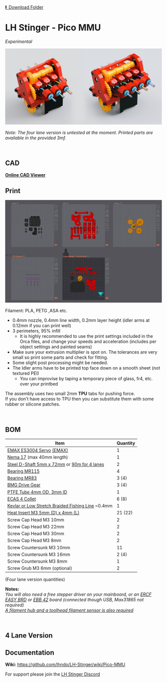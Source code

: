 [:arrow_double_down: Download Folder](https://download-directory.github.io/?url=https%3A%2F%2Fgithub.com%2Flhndo%2FLH-Stinger%2Ftree%2Fmain%2FUser_Mods%2FMMU%2FStinger%2520Pico%2520MMU%2520-%2520%2540LH)

# LH Stinger - Pico MMU
*Experimental*

![](Assets/lhs_pico_mmu.png)


*Note: The four lane version is untested at the moment. Printed parts are available in the provided 3mf.*  

<br>


## CAD

[**Online CAD Viewer**](http://tiny.cc/lhs-pico-mu)


## Print

![](Assets/2.png)

Filament: PLA, PETG ,ASA etc.


* 0.4mm nozzle, 0.4mm line width, 0.2mm layer height (idler arms at 0.12mm if you can print well)
* 3 perimeters, 95% infill   
  *  It is highly recommended to use the print settings included in the Orca files, and change your speeds and acceleration (includes per object settings and painted seams)
* Make sure your extrusion multiplier is spot on. The tolerances are very small so print some parts and check for fitting. 
* Some slight post processing might be needed.
* The Idler arms have to be printed top face down on a smooth sheet (not textured PEI) 
    - You can improvise by taping a temporary piece of glass, fr4, etc. over your printbed 

The assembly uses two small 2mm **TPU** tabs for pushing force.   
If you don't have access to TPU then you can substitute them with some rubber or silicone patches.  


<br>


## BOM

Item | Quantity
-|- 
[EMAX ES3004 Servo](https://s.click.aliexpress.com/e/_oksH8bZ) [(EMAX)](https://emaxmodel.com/products/emax-es3004-17g-3-5kg-0-13sec-23t-metal-gear-analog-servo-for-rc-airplane-es3104-upgrade)  | 1
[Nema 17](https://s.click.aliexpress.com/e/_DDhtjPj) (max 40mm length) | 1
[Steel D-Shaft 5mm x 72mm](https://s.click.aliexpress.com/e/_DEqV7oV) or [90m for 4 lanes](https://s.click.aliexpress.com/e/_ooVBpL1) | 2
[Bearing MR115](https://s.click.aliexpress.com/e/_DeqGPvP)  | 4
[Bearing MR83](https://s.click.aliexpress.com/e/_DDpZxF7)  | 3 (4)
[BMG Drive Gear](https://s.click.aliexpress.com/e/_DErKaQz)  | 3 (4)
[PTFE Tube 4mm OD, 3mm ID](https://s.click.aliexpress.com/e/_DCqpjY5)  | 1
[ECAS 4 Collet](https://s.click.aliexpress.com/e/_DBXcy4h)  | 6 (8)
[Kevlar or Low Stretch Braided Fishing Line](https://s.click.aliexpress.com/e/_DdfdWYt) ~0.4mm | 1
[Heat Insert M3 5mm (D) x 4mm (L)](https://s.click.aliexpress.com/e/_Dci6SvT)  | 21 (22)
Screw Cap Head M3 10mm  | 2
Screw Cap Head M3 22mm  | 2
Screw Cap Head M3 30mm  | 2
Screw Cap Head M3 8mm  | 2
Screw Countersunk M3 10mm  | 11
Screw Countersunk M3 16mm  | 2 (4)
Screw Countersunk M3 8mm  | 1
Screw Grub M3 6mm (optional)  | 2

(Four lane version quantities)

**Notes:**  
*You will also need a free stepper driver on your mainboard, or an [ERCF EASY BRD](https://s.click.aliexpress.com/e/_DB2wsgZ) or [EBB 42](https://s.click.aliexpress.com/e/_DlhszCV) board (connected though USB, Max31865 not required)*  
*[A filament hub and a toolhead filament sensor is also required](https://github.com/lhndo/LH-Stinger/tree/main/User_Mods/MMU/Filament%20Hub%20-%20%40LH)*

<br>

## 4 Lane Version



## Documentation

**Wiki:**
https://github.com/lhndo/LH-Stinger/wiki/Pico-MMU


For support please join the [LH Stinger Discord](https://discord.gg/EzssCfnEDS)
